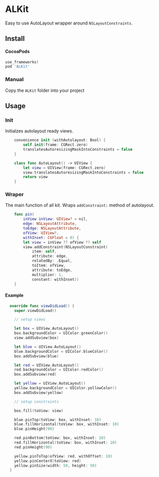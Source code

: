 ALKit
===

Easy to use AutoLayout wrapper around `NSLayoutConstraints`.

Install
----

#### CocoaPods

``` ruby
use_frameworks!
pod 'ALKit'
```

### Manual

Copy the `ALKit` folder into your project

Usage
----

### Init

Initialzes autolayout ready views.


``` swift
    convenience init (withAutolayout: Bool) {
        self.init(frame: CGRect.zero)
        translatesAutoresizingMaskIntoConstraints = false
    }
```

``` swift
    class func AutoLayout() -> UIView {
        let view = UIView(frame: CGRect.zero)
        view.translatesAutoresizingMaskIntoConstraints = false
        return view
    }
```

### Wraper

The main function of all kit.
Wraps `addConstraint:` method of autolayout.

``` swift
    func pin(
        inView inView: UIView? = nil,
        edge: NSLayoutAttribute,
        toEdge: NSLayoutAttribute,
        ofView: UIView?,
        withInset: CGFloat = 0) {
        let view = inView ?? ofView ?? self
        view.addConstraint(NSLayoutConstraint(
            item: self,
            attribute: edge,
            relatedBy: .Equal,
            toItem: ofView,
            attribute: toEdge,
            multiplier: 1,
            constant: withInset))
    }
```

#### Example

``` swift
  override func viewDidLoad() {
    super.viewDidLoad()

    // setup views

    let box = UIView.AutoLayout()
    box.backgroundColor = UIColor.greenColor()
    view.addSubview(box)

    let blue = UIView.AutoLayout()
    blue.backgroundColor = UIColor.blueColor()
    box.addSubview(blue)

    let red = UIView.AutoLayout()
    red.backgroundColor = UIColor.redColor()
    box.addSubview(red)

    let yellow = UIView.AutoLayout()
    yellow.backgroundColor = UIColor.yellowColor()
    box.addSubview(yellow)

    // setup constraints

    box.fill(toView: view)

    blue.pinTop(toView: box, withInset: 10)
    blue.fillHorizontal(toView: box, withInset: 10)
    blue.pinHeight(90)

    red.pinBottom(toView: box, withInset: 10)
    red.fillHorizontal(toView: box, withInset: 10)
    red.pinHeight(90)

    yellow.pinToTop(ofView: red, withOffset: 10)
    yellow.pinCenterX(toView: red)
    yellow.pinSize(width: 50, height: 50)
  }
```
